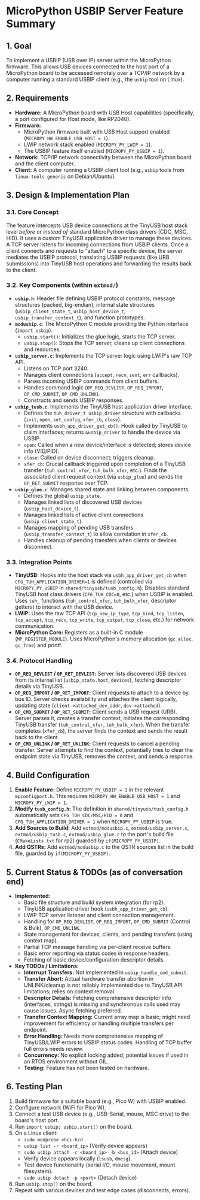 # MicroPython USBIP Server Feature Summary

## 1. Goal

To implement a USBIP (USB over IP) server within the MicroPython firmware. This allows USB devices connected to the host port of a MicroPython board to be accessed remotely over a TCP/IP network by a computer running a standard USBIP client (e.g., the `usbip` tool on Linux).

## 2. Requirements

*   **Hardware:** A MicroPython board with USB Host capabilities (specifically, a port configured for Host mode, like RP2040).
*   **Firmware:**
    *   MicroPython firmware built with USB Host support enabled (`MICROPY_HW_ENABLE_USB_HOST = 1`).
    *   LWIP network stack enabled (`MICROPY_PY_LWIP = 1`).
    *   The USBIP feature itself enabled (`MICROPY_PY_USBIP = 1`).
*   **Network:** TCP/IP network connectivity between the MicroPython board and the client computer.
*   **Client:** A computer running a USBIP client tool (e.g., `usbip` tools from `linux-tools-generic` on Debian/Ubuntu).

## 3. Design & Implementation Plan

### 3.1. Core Concept

The feature intercepts USB device connections at the TinyUSB host stack level *before* or *instead of* standard MicroPython class drivers (CDC, MSC, HID). It uses a custom TinyUSB application driver to manage these devices. A TCP server listens for incoming connections from USBIP clients. Once a client connects and requests to "attach" to a specific device, the server mediates the USBIP protocol, translating USBIP requests (like URB submissions) into TinyUSB host operations and forwarding the results back to the client.

### 3.2. Key Components (within `extmod/`)

*   **`usbip.h`**: Header file defining USBIP protocol constants, message structures (packed, big-endian), internal state structures (`usbip_client_state_t`, `usbip_host_device_t`, `usbip_transfer_context_t`), and function prototypes.
*   **`modusbip.c`**: The MicroPython C module providing the Python interface (`import usbip`).
    *   `usbip.start()`: Initializes the glue logic, starts the TCP server.
    *   `usbip.stop()`: Stops the TCP server, cleans up client connections and resources.
*   **`usbip_server.c`**: Implements the TCP server logic using LWIP's raw TCP API.
    *   Listens on TCP port 3240.
    *   Manages client connections (`accept`, `recv`, `sent`, `err` callbacks).
    *   Parses incoming USBIP commands from client buffers.
    *   Handles command logic (`OP_REQ_DEVLIST`, `OP_REQ_IMPORT`, `OP_CMD_SUBMIT`, `OP_CMD_UNLINK`).
    *   Constructs and sends USBIP responses.
*   **`usbip_tusb.c`**: Implements the TinyUSB host application driver interface.
    *   Defines the `tuh_driver_t usbip_driver` structure with callbacks (`init`, `open`, `set_config`, `xfer_cb`, `close`).
    *   Implements `usbh_app_driver_get_cb()`: Hook called by TinyUSB to claim interfaces; returns `&usbip_driver` to handle the device via USBIP.
    *   `open`: Called when a new device/interface is detected; stores device info (VID/PID).
    *   `close`: Called on device disconnect; triggers cleanup.
    *   `xfer_cb`: Crucial callback triggered upon completion of a TinyUSB transfer (`tuh_control_xfer`, `tuh_bulk_xfer`, etc.). Finds the associated client request context (via `usbip_glue`) and sends the `OP_RET_SUBMIT` response over TCP.
*   **`usbip_glue.c`**: Manages shared state and linking between components.
    *   Defines the global `usbip_state`.
    *   Manages linked lists of discovered USB devices (`usbip_host_device_t`).
    *   Manages linked lists of active client connections (`usbip_client_state_t`).
    *   Manages mapping of pending USB transfers (`usbip_transfer_context_t`) to allow correlation in `xfer_cb`.
    *   Handles cleanup of pending transfers when clients or devices disconnect.

### 3.3. Integration Points

*   **TinyUSB:** Hooks into the host stack via `usbh_app_driver_get_cb` when `CFG_TUH_APPLICATION_DRIVER=1` is defined (controlled via `MICROPY_PY_USBIP` in `shared/tinyusb/tusb_config.h`). Disables standard TinyUSB host class drivers (`CFG_TUH_CDC=0`, etc.) when USBIP is enabled. Uses `tuh_` functions (`tuh_control_xfer`, `tuh_bulk_xfer`, descriptor getters) to interact with the USB device.
*   **LWIP:** Uses the raw TCP API (`tcp_new_ip_type`, `tcp_bind`, `tcp_listen`, `tcp_accept`, `tcp_recv`, `tcp_write`, `tcp_output`, `tcp_close`, etc.) for network communication.
*   **MicroPython Core:** Registers as a built-in C module (`MP_REGISTER_MODULE`). Uses MicroPython's memory allocation (`gc_alloc`, `gc_free`) and printf.

### 3.4. Protocol Handling

*   **`OP_REQ_DEVLIST` / `OP_RET_DEVLIST`:** Server lists discovered USB devices from its internal list (`usbip_state.host_devices`), fetching descriptor details via TinyUSB.
*   **`OP_REQ_IMPORT` / `OP_RET_IMPORT`:** Client requests to attach to a device by bus ID. Server checks availability and attaches the client logically, updating state (`client->attached_dev_addr`, `dev->attached`).
*   **`OP_CMD_SUBMIT` / `OP_RET_SUBMIT`:** Client sends a USB request (URB). Server parses it, creates a transfer context, initiates the corresponding TinyUSB transfer (`tuh_control_xfer`, `tuh_bulk_xfer`). When the transfer completes (`xfer_cb`), the server finds the context and sends the result back to the client.
*   **`OP_CMD_UNLINK` / `OP_RET_UNLINK`:** Client requests to cancel a pending transfer. Server attempts to find the context, potentially tries to clear the endpoint state via TinyUSB, removes the context, and sends a response.

## 4. Build Configuration

1.  **Enable Feature:** Define `MICROPY_PY_USBIP = 1` in the relevant `mpconfigport.h`. This requires `MICROPY_HW_ENABLE_USB_HOST = 1` and `MICROPY_PY_LWIP = 1`.
2.  **Modify `tusb_config.h`:** The definition in `shared/tinyusb/tusb_config.h` automatically sets `CFG_TUH_CDC/MSC/HID = 0` and `CFG_TUH_APPLICATION_DRIVER = 1` when `MICROPY_PY_USBIP` is true.
3.  **Add Sources to Build:** Add `extmod/modusbip.c`, `extmod/usbip_server.c`, `extmod/usbip_tusb.c`, `extmod/usbip_glue.c` to the port's build file (`CMakeLists.txt` for rp2) guarded by `if(MICROPY_PY_USBIP)`.
4.  **Add QSTRs:** Add `extmod/modusbip.c` to the QSTR sources list in the build file, guarded by `if(MICROPY_PY_USBIP)`.

## 5. Current Status & TODOs (as of conversation end)

*   **Implemented:**
    *   Basic file structure and build system integration (for rp2).
    *   TinyUSB application driver hook (`usbh_app_driver_get_cb`).
    *   LWIP TCP server listener and client connection management.
    *   Handling for `OP_REQ_DEVLIST`, `OP_REQ_IMPORT`, `OP_CMD_SUBMIT` (Control & Bulk), `OP_CMD_UNLINK`.
    *   State management for devices, clients, and pending transfers (using context map).
    *   Partial TCP message handling via per-client receive buffers.
    *   Basic error reporting via status codes in response headers.
    *   Fetching of basic device/configuration descriptor details.
*   **Key TODOs / Limitations:**
    *   **Interrupt Transfers:** Not implemented in `usbip_handle_cmd_submit`.
    *   **Transfer Abort:** Actual hardware transfer abortion in UNLINK/cleanup is not reliably implemented due to TinyUSB API limitations; relies on context removal.
    *   **Descriptor Details:** Fetching comprehensive descriptor info (interfaces, strings) is missing and synchronous calls used may cause issues. Async fetching preferred.
    *   **Transfer Context Mapping:** Current array map is basic; might need improvement for efficiency or handling multiple transfers per endpoint.
    *   **Error Handling:** Needs more comprehensive mapping of TinyUSB/LWIP errors to USBIP status codes. Handling of TCP buffer full errors needs review.
    *   **Concurrency:** No explicit locking added; potential issues if used in an RTOS environment without GIL.
    *   **Testing:** Feature has not been tested on hardware.

## 6. Testing Plan

1.  Build firmware for a suitable board (e.g., Pico W) with USBIP enabled.
2.  Configure network (WiFi for Pico W).
3.  Connect a test USB device (e.g., USB-Serial, mouse, MSC drive) to the board's host port.
4.  Run `import usbip; usbip.start()` on the board.
5.  On a Linux client:
    *   `sudo modprobe vhci-hcd`
    *   `usbip list -r <board_ip>` (Verify device appears)
    *   `sudo usbip attach -r <board_ip> -b <bus_id>` (Attach device)
    *   Verify device appears locally (`lsusb`, `dmesg`).
    *   Test device functionality (serial I/O, mouse movement, mount filesystem).
    *   `sudo usbip detach -p <port>` (Detach device)
6.  Run `usbip.stop()` on the board.
7.  Repeat with various devices and test edge cases (disconnects, errors).
